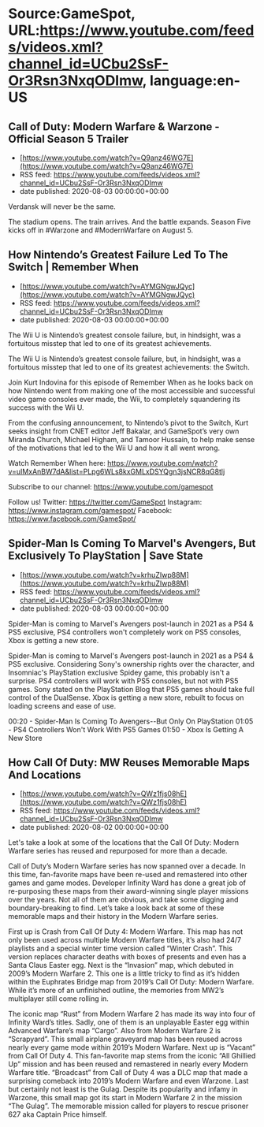 # Source:GameSpot, URL:https://www.youtube.com/feeds/videos.xml?channel_id=UCbu2SsF-Or3Rsn3NxqODImw, language:en-US

## Call of Duty: Modern Warfare & Warzone - Official Season 5 Trailer
 - [https://www.youtube.com/watch?v=Q9anz46WG7E](https://www.youtube.com/watch?v=Q9anz46WG7E)
 - RSS feed: https://www.youtube.com/feeds/videos.xml?channel_id=UCbu2SsF-Or3Rsn3NxqODImw
 - date published: 2020-08-03 00:00:00+00:00

Verdansk will never be the same.

The stadium opens. The train arrives. And the battle expands. Season Five kicks off in #Warzone and #ModernWarfare on August 5.

## How Nintendo’s Greatest Failure Led To The Switch | Remember When
 - [https://www.youtube.com/watch?v=AYMGNgwJQyc](https://www.youtube.com/watch?v=AYMGNgwJQyc)
 - RSS feed: https://www.youtube.com/feeds/videos.xml?channel_id=UCbu2SsF-Or3Rsn3NxqODImw
 - date published: 2020-08-03 00:00:00+00:00

The Wii U is Nintendo’s greatest console failure, but, in hindsight, was a fortuitous misstep that led to one of its greatest achievements.

The Wii U is Nintendo’s greatest console failure, but, in hindsight, was a fortuitous misstep that led to one of its greatest achievements: the Switch.

Join Kurt Indovina for this episode of Remember When as he looks back on how Nintendo went from making one of the most accessible and successful video game consoles ever made, the Wii, to completely squandering its success with the Wii U.

From the confusing announcement, to Nintendo’s pivot to the Switch, Kurt seeks insight from CNET editor Jeff Bakalar, and GameSpot’s very own Miranda Church, Michael Higham, and Tamoor Hussain, to help make sense of the motivations that led to the Wii U and how it all went wrong.

Watch Remember When here: https://www.youtube.com/watch?v=uIMxAnBW7dA&list=PLpg6WLs8kxGMLxDSYQgn3jsNCR8qG8tlj

Subscribe to our channel: https://www.youtube.com/gamespot

Follow us!
Twitter: https://twitter.com/GameSpot
Instagram: https://www.instagram.com/gamespot/ 
Facebook: https://www.facebook.com/GameSpot/

## Spider-Man Is Coming To Marvel's Avengers, But Exclusively To PlayStation | Save State
 - [https://www.youtube.com/watch?v=krhuZIwp88M](https://www.youtube.com/watch?v=krhuZIwp88M)
 - RSS feed: https://www.youtube.com/feeds/videos.xml?channel_id=UCbu2SsF-Or3Rsn3NxqODImw
 - date published: 2020-08-03 00:00:00+00:00

Spider-Man is coming to Marvel's Avengers post-launch in 2021 as a PS4 & PS5 exclusive, PS4 controllers won't completely work on PS5 consoles, Xbox is getting a new store.

Spider-Man is coming to Marvel's Avengers post-launch in 2021 as a PS4 & PS5 exclusive. Considering Sony's ownership rights over the character, and Insomniac's PlayStation exclusive Spidey game, this probably isn't a surprise. PS4 controllers will work with PS5 consoles, but not with PS5 games. Sony stated on the PlayStation Blog that PS5 games should take full control of the DualSense. Xbox is getting a new store, rebuilt to focus on loading screens and ease of use.

00:20 - Spider-Man Is Coming To Avengers--But Only On PlayStation
01:05 - PS4 Controllers Won't Work With PS5 Games
01:50 - Xbox Is Getting A New Store

## How Call Of Duty: MW Reuses Memorable Maps And Locations
 - [https://www.youtube.com/watch?v=QWz1fjs08hE](https://www.youtube.com/watch?v=QWz1fjs08hE)
 - RSS feed: https://www.youtube.com/feeds/videos.xml?channel_id=UCbu2SsF-Or3Rsn3NxqODImw
 - date published: 2020-08-02 00:00:00+00:00

Let's take a look at some of the locations that the Call Of Duty: Modern Warfare series has reused and repurposed for more than a decade. 

Call of Duty’s Modern Warfare series has now spanned over a decade. In this time, fan-favorite maps have been re-used and remastered into other games and game modes. Developer Infinity Ward has done a great job of re-purposing these maps from their award-winning single player missions over the years. Not all of them are obvious, and take some digging and boundary-breaking to find. Let’s take a look back at some of these memorable maps and their history in the Modern Warfare series.

First up is Crash from Call Of Duty 4: Modern Warfare. This map has not only been used across multiple Modern Warfare titles, it’s also had 24/7 playlists and a special winter time version called “Winter Crash”. This version replaces character deaths with boxes of presents and even has a Santa Claus Easter egg. Next is the “Invasion” map, which debuted in 2009’s Modern Warfare 2. This one is a little tricky to find as it’s hidden within the Euphrates Bridge map from 2019’s Call Of Duty: Modern Warfare. While it’s more of an unfinished outline, the memories from MW2’s multiplayer still come rolling in.

The iconic map “Rust” from Modern Warfare 2 has made its way into four of Infinity Ward’s titles. Sadly, one of them is an unplayable Easter egg within Advanced Warfare’s map “Cargo”. Also from Modern Warfare 2 is “Scrapyard”. This small airplane graveyard map has been reused across nearly every game mode within 2019’s Modern Warfare. Next up is “Vacant” from Call Of Duty 4. This fan-favorite map stems from the iconic “All Ghillied Up” mission and has been reused and remastered in nearly every Modern Warfare title. “Broadcast” from Call of Duty 4 was a DLC map that made a surprising comeback into 2019’s Modern Warfare and even Warzone. Last but certainly not least is the Gulag. Despite its popularity and infamy in Warzone, this small map got its start in Modern Warfare 2 in the mission “The Gulag”. The memorable mission called for players to rescue prisoner 627 aka Captain Price himself.

